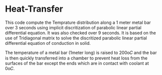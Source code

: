 # Heat-Transfer
This code compute the Temprature distribution along a 1 meter metal bar over 3 seconds using implicit discritization of parabolic linear partial differential equation. It was also checked over 9 seconds.
It is based on the use of Tridiagonal matrix to solve the discritized parabolic linear partial differential equation of conduction in solid.

The temperature of a metal bar (1meter long) is raised to 200o𝐶 and the bar is then quickly transferred into a 
chamber to prevent heat loss from the surfaces of the bar except the ends which are in contact with coolant at 
0o𝐶.

